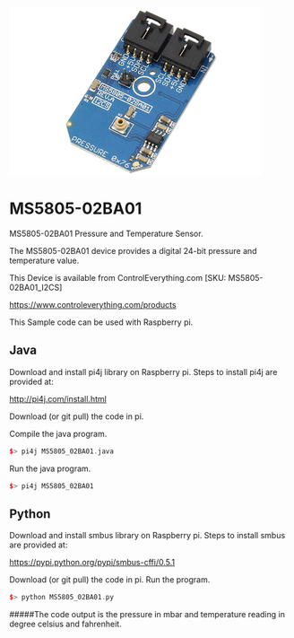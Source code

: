[![MS5805-02BA01](MS5805-02BA01_I2CS.png)](https://www.controleverything.com/products)
# MS5805-02BA01
MS5805-02BA01 Pressure and Temperature Sensor.

The MS5805-02BA01 device provides a digital 24-bit pressure and temperature value.

This Device is available from ControlEverything.com [SKU: MS5805-02BA01_I2CS]

https://www.controleverything.com/products

This Sample code can be used with Raspberry pi.

## Java
Download and install pi4j library on Raspberry pi. Steps to install pi4j are provided at:

http://pi4j.com/install.html

Download (or git pull) the code in pi.

Compile the java program.
```cpp
$> pi4j MS5805_02BA01.java
```

Run the java program.
```cpp
$> pi4j MS5805_02BA01
```

## Python
Download and install smbus library on Raspberry pi. Steps to install smbus are provided at:

https://pypi.python.org/pypi/smbus-cffi/0.5.1

Download (or git pull) the code in pi. Run the program.

```cpp
$> python MS5805_02BA01.py
```

#####The code output is the pressure in mbar and temperature reading in degree celsius and fahrenheit.
